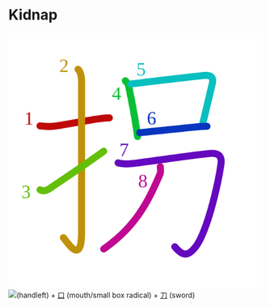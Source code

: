 # Kidnap
![拐](../kanji-colorize/62d0.svg)
![](http://www.kanjidamage.com/assets/radsmall/hand-aafaca9c6c732e8c5cbc36a76c32a05e6a94bf3bd18976c360e42bf73dc0c1cd.jpg)(handleft) + [口](口.md) (mouth/small box radical) + [刀](刀.md) (sword) 